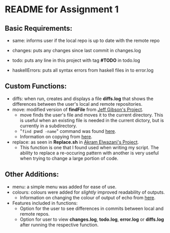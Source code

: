 # README for Assignment 1

## Basic Requirements:

- same: informs user if the local repo is up to date with the remote repo

- changes: puts any changes since last commit in changes.log

- todo: puts any line in this project with tag **#TODO** in todo.log

- haskellErrors: puts all syntax errors from haskell files in to error.log

## Custom Functions:

   - diffs: when run, creates and displays a file **diffs.log** that shows the differences between the user's local and remote repositories.
   - move: modified version of **findFile** from [Jeff Gibson's Project](https://github.com/gibsoj12/CS1XA3/blob/master/ProjectAnalyze.sh/). 
      - move finds the user's file and moves it to the current directory. This is useful when an existing file is needed in the current dictory, but is currently in          a subdirectory.
      - "`find `pwd` -name`" command was found [here](https://stackoverflow.com/questions/246215/how-can-i-list-files-with-their-absolute-path-in-linux).
      - Information on copying from [here](https://askubuntu.com/questions/835657/copy-file-to-current-directory).
   - replace: as seen in **Replace.sh** in [Akram Elwazani's Project](https://github.com/elwazana/CS1XA3/blob/master/Assign1/Replace.sh).
      - This function is one that I found used when writing my script. The ability to replace a re-occuring pattern with another is very useful when trying to change         a large portion of code. 

## Other Additions:
   - menu: a simple menu was added for ease of use.
   - colours: colours were added for *slightly* improved readability of outputs.
     - Information on changing the colour of output of echo from [here](https://stackoverflow.com/questions/5947742/how-to-change-the-output-color-of-echo-in-linux). 
   - Features included in functions:
      - Option for the user to see differences in commits between local and remote repos.
      - Option for user to view **changes.log**, **todo.log**, **error.log** or **diffs.log** after running the respective function.

